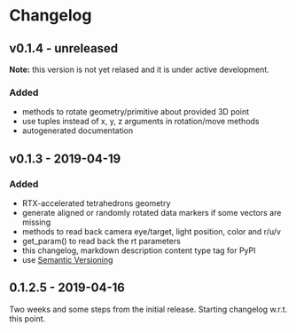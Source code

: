 # Changelog

## v0.1.4 - unreleased

**Note:** this version is not yet relased and it is under active development.

### Added
- methods to rotate geometry/primitive about provided 3D point
- use tuples instead of x, y, z arguments in rotation/move methods
- autogenerated documentation

## v0.1.3 - 2019-04-19

### Added
- RTX-accelerated tetrahedrons geometry
- generate aligned or randomly rotated data markers if some vectors are missing
- methods to read back camera eye/target, light position, color and r/u/v
- get_param() to read back the rt parameters
- this changelog, markdown description content type tag for PyPI
- use [Semantic Versioning](https://semver.org/spec/v2.0.0.html)

## 0.1.2.5 - 2019-04-16
Two weeks and some steps from the initial release. Starting changelog w.r.t. this point.
